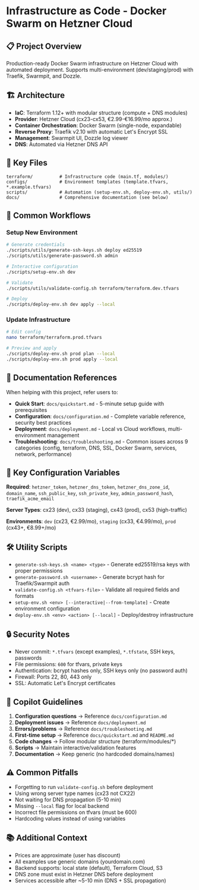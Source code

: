 # Infrastructure as Code - Docker Swarm on Hetzner Cloud

## 📋 Project Overview

Production-ready Docker Swarm infrastructure on Hetzner Cloud with automated deployment. Supports multi-environment (dev/staging/prod) with Traefik, Swarmpit, and Dozzle.

## 🏗️ Architecture

- **IaC**: Terraform 1.12+ with modular structure (compute + DNS modules)
- **Provider**: Hetzner Cloud (cx23-cx53, €2.99-€16.99/mo approx.)
- **Container Orchestration**: Docker Swarm (single-node, expandable)
- **Reverse Proxy**: Traefik v2.10 with automatic Let's Encrypt SSL
- **Management**: Swarmpit UI, Dozzle log viewer
- **DNS**: Automated via Hetzner DNS API

## 📁 Key Files

```
terraform/          # Infrastructure code (main.tf, modules/)
configs/            # Environment templates (template.tfvars, *.example.tfvars)
scripts/            # Automation (setup-env.sh, deploy-env.sh, utils/)
docs/               # Comprehensive documentation (see below)
```

## 🔧 Common Workflows

### Setup New Environment
```bash
# Generate credentials
./scripts/utils/generate-ssh-keys.sh deploy ed25519
./scripts/utils/generate-password.sh admin

# Interactive configuration
./scripts/setup-env.sh dev

# Validate
./scripts/utils/validate-config.sh terraform/terraform.dev.tfvars

# Deploy
./scripts/deploy-env.sh dev apply --local
```

### Update Infrastructure
```bash
# Edit config
nano terraform/terraform.prod.tfvars

# Preview and apply
./scripts/deploy-env.sh prod plan --local
./scripts/deploy-env.sh prod apply --local
```

## 📖 Documentation References

When helping with this project, refer users to:

- **Quick Start**: `docs/quickstart.md` - 5-minute setup guide with prerequisites
- **Configuration**: `docs/configuration.md` - Complete variable reference, security best practices
- **Deployment**: `docs/deployment.md` - Local vs Cloud workflows, multi-environment management
- **Troubleshooting**: `docs/troubleshooting.md` - Common issues across 9 categories (config, terraform, DNS, SSL, Docker Swarm, services, network, performance)

## 🔑 Key Configuration Variables

**Required**: `hetzner_token`, `hetzner_dns_token`, `hetzner_dns_zone_id`, `domain_name`, `ssh_public_key`, `ssh_private_key`, `admin_password_hash`, `traefik_acme_email`

**Server Types**: cx23 (dev), cx33 (staging), cx43 (prod), cx53 (high-traffic)

**Environments**: `dev` (cx23, €2.99/mo), `staging` (cx33, €4.99/mo), `prod` (cx43+, €8.99+/mo)

## 🛠️ Utility Scripts

- `generate-ssh-keys.sh <name> <type>` - Generate ed25519/rsa keys with proper permissions
- `generate-password.sh <username>` - Generate bcrypt hash for Traefik/Swarmpit auth
- `validate-config.sh <tfvars-file>` - Validate all required fields and formats
- `setup-env.sh <env> [--interactive|--from-template]` - Create environment configuration
- `deploy-env.sh <env> <action> [--local]` - Deploy/destroy infrastructure

## 🔒 Security Notes

- Never commit: `*.tfvars` (except examples), `*.tfstate`, SSH keys, passwords
- File permissions: `600` for tfvars, private keys
- Authentication: bcrypt hashes only, SSH keys only (no password auth)
- Firewall: Ports 22, 80, 443 only
- SSL: Automatic Let's Encrypt certificates

## 🎯 Copilot Guidelines

1. **Configuration questions** → Reference `docs/configuration.md`
2. **Deployment issues** → Reference `docs/deployment.md` 
3. **Errors/problems** → Reference `docs/troubleshooting.md`
4. **First-time setup** → Reference `docs/quickstart.md` and `README.md`
5. **Code changes** → Follow modular structure (terraform/modules/*)
6. **Scripts** → Maintain interactive/validation features
7. **Documentation** → Keep generic (no hardcoded domains/names)

## ⚠️ Common Pitfalls

- Forgetting to run `validate-config.sh` before deployment
- Using wrong server type names (cx23 not CX22)
- Not waiting for DNS propagation (5-10 min)
- Missing `--local` flag for local backend
- Incorrect file permissions on tfvars (must be 600)
- Hardcoding values instead of using variables

## 📚 Additional Context

- Prices are approximate (user has discount)
- All examples use generic domains (yourdomain.com)
- Backend supports: local state (default), Terraform Cloud, S3
- DNS zone must exist in Hetzner DNS before deployment
- Services accessible after ~5-10 min (DNS + SSL propagation)
